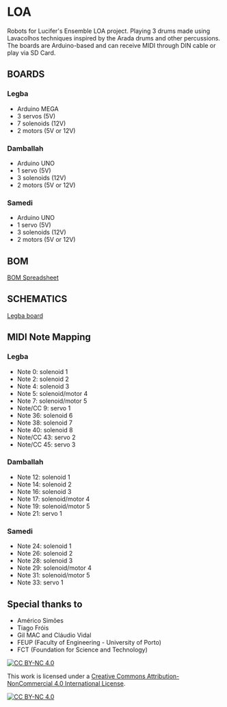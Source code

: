 # LOA
Robots for Lucifer's Ensemble LOA project.
Playing 3 drums made using Lavacolhos techniques inspired by the Arada drums and other percussions.
The boards are Arduino-based and can receive MIDI through DIN cable or play via SD Card.

## BOARDS

### Legba 
- Arduino MEGA
- 3 servos (5V)
- 7 solenoids (12V)
- 2 motors (5V or 12V)

### Damballah
- Arduino UNO
- 1 servo (5V)
- 3 solenoids (12V)
- 2 motors (5V or 12V)

### Samedi
- Arduino UNO
- 1 servo (5V)
- 3 solenoids (12V)
- 2 motors (5V or 12V)

## BOM
[BOM Spreadsheet](https://docs.google.com/spreadsheets/d/1H9ps_YcNi2U3gRdNnN2o0KlRJA077tAUcP5HMw0Rx48/edit?usp=sharing)

## SCHEMATICS
[Legba board](../master/schematics/Legba_schematic_rev1.pdf)

## MIDI Note Mapping
### Legba
- Note 0: solenoid 1
- Note 2: solenoid 2
- Note 4: solenoid 3
- Note 5: solenoid/motor 4
- Note 7: solenoid/motor 5
- Note/CC 9: servo 1
- Note 36: solenoid 6
- Note 38: solenoid 7 
- Note 40: solenoid 8
- Note/CC 43: servo 2
- Note/CC 45: servo 3

### Damballah
- Note 12: solenoid 1
- Note 14: solenoid 2
- Note 16: solenoid 3
- Note 17: solenoid/motor 4
- Note 19: solenoid/motor 5
- Note 21: servo 1

### Samedi
- Note 24: solenoid 1
- Note 26: solenoid 2
- Note 28: solenoid 3
- Note 29: solenoid/motor 4
- Note 31: solenoid/motor 5
- Note 33: servo 1

## Special thanks to
- Américo Simões
- Tiago Fróis
- Gil MAC and Cláudio Vidal
- FEUP (Faculty of Engineering - University of Porto)
- FCT (Foundation for Science and Technology)

[![CC BY-NC 4.0][cc-by-nc-shield]][cc-by-nc]

This work is licensed under a
[Creative Commons Attribution-NonCommercial 4.0 International License][cc-by-nc].

[![CC BY-NC 4.0][cc-by-nc-image]][cc-by-nc]

[cc-by-nc]: https://creativecommons.org/licenses/by-nc/4.0/
[cc-by-nc-image]: https://licensebuttons.net/l/by-nc/4.0/88x31.png
[cc-by-nc-shield]: https://img.shields.io/badge/License-CC%20BY--NC%204.0-lightgrey.svg
